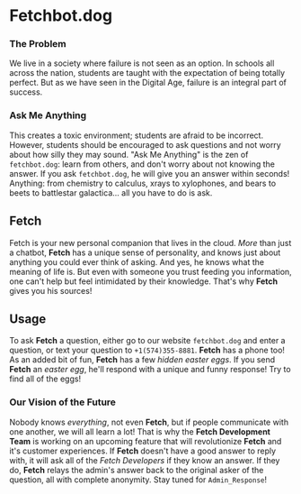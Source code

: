 # Fetchbot.dog
### The Problem
We live in a society where failure is not seen as an option. In schools all across the nation, students are taught with the expectation of being totally perfect. But as we have seen in the Digital Age, failure is an integral part of success.
### Ask Me Anything
This creates a toxic environment; students are afraid to be incorrect. However, students should be encouraged to ask questions and not worry about how silly they may sound. "Ask Me Anything" is the zen of `fetchbot.dog`: learn from others, and don't worry about not knowing the answer. If you ask `fetchbot.dog`, he will give you an answer within seconds! Anything: from chemistry to calculus, xrays to xylophones, and bears to beets to battlestar galactica... all you have to do is ask.
## Fetch
Fetch is your new personal companion that lives in the cloud. *More* than just a chatbot, **Fetch** has a unique sense of personality, and knows just about anything you could ever think of asking. And yes, he knows what the meaning of life is. But even with someone you trust feeding you information, one can't help but feel intimidated by their knowledge. That's why **Fetch** gives you his sources!
## Usage
To ask **Fetch** a question, either go to our website `fetchbot.dog` and enter a question, or text your question to `+1(574)355-8881`. **Fetch** has a phone too! As an added bit of fun, **Fetch** has a few *hidden easter eggs*. If you send **Fetch** an *easter egg*, he'll respond with a unique and funny response! Try to find all of the eggs!

### Our Vision of the Future
Nobody knows *everything*, not even **Fetch**, but if people communicate with one another, we will all learn a lot! That is why the **Fetch Development Team** is working on an upcoming feature that will revolutionize **Fetch** and it's customer experiences. If **Fetch** doesn't have a good answer to reply with, it will ask all of the *Fetch Developers* if they know an answer. If they do, **Fetch** relays the admin's answer back to the original asker of the question, all with complete anonymity. Stay tuned for `Admin_Response`!
